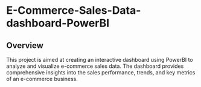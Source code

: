 # E-Commerce-Sales-Data-dashboard-PowerBI

## Overview

This project is aimed at creating an interactive dashboard using PowerBI to analyze and visualize e-commerce sales data. The dashboard provides comprehensive insights into the sales performance, trends, and key metrics of an e-commerce business.

